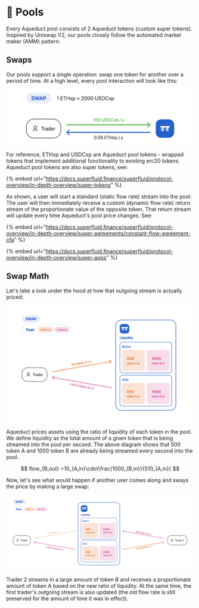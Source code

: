 # 🌊 Pools

Every Aqueduct pool consists of 2 Aqueduct tokens (custom super tokens). Inspired by Uniswap V2, our pools closely follow the automated market maker (AMM) pattern.

## Swaps

Our pools support a single operation: swap one token for another over a period of time. At a high level, every pool interaction will look like this:

![](<../.gitbook/assets/Screenshot 2022-08-15 at 9.10.48 PM.png>)

For reference, ETHxp and USDCxp are Aqueduct pool tokens - wrapped tokens that implement additional functionality to existing erc20 tokens. Aqueduct pool tokens are also super tokens, see:

{% embed url="https://docs.superfluid.finance/superfluid/protocol-overview/in-depth-overview/super-tokens" %}

As shown, a user will start a standard (static flow rate) stream into the pool. The user will then immediately receive a custom (dynamic flow rate) return stream of the proportionate value of the opposite token. That return stream will update every time Aqueduct's pool price changes. See:

{% embed url="https://docs.superfluid.finance/superfluid/protocol-overview/in-depth-overview/super-agreements/constant-flow-agreement-cfa" %}

{% embed url="https://docs.superfluid.finance/superfluid/protocol-overview/in-depth-overview/super-apps" %}

## Swap Math

Let's take a look under the hood at how that outgoing stream is actually priced:

![](<../.gitbook/assets/Screenshot 2022-08-15 at 9.34.10 PM.png>)

Aqueduct prices assets using the ratio of liquidity of each token in the pool. We define liquidity as the total amount of a given token that is being streamed into the pool per second. The above diagram shows that 500 token A and 1000 token B are already being streamed every second into the pool.

$$
flow_{B,out} =10_{A,in}\cdot\frac{1000_{B,in}}{510_{A,in}}
$$

Now, let's see what would happen if another user comes along and sways the price by making a large swap:

![](<../.gitbook/assets/Screenshot 2022-08-15 at 9.54.09 PM.png>)

Trader 2 streams in a large amount of token B and receives a proportionate amount of token A based on the new ratio of liquidity. At the same time, the first trader's outgoing stream is also updated (the old flow rate is still preserved for the amount of time it was in effect).
